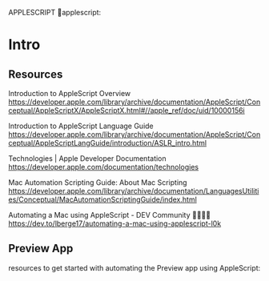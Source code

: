 APPLESCRIPT
:apple:applescript:

# Intro

## Resources

Introduction to AppleScript Overview
https://developer.apple.com/library/archive/documentation/AppleScript/Conceptual/AppleScriptX/AppleScriptX.html#//apple_ref/doc/uid/10000156i

Introduction to AppleScript Language Guide
https://developer.apple.com/library/archive/documentation/AppleScript/Conceptual/AppleScriptLangGuide/introduction/ASLR_intro.html

Technologies | Apple Developer Documentation
https://developer.apple.com/documentation/technologies

Mac Automation Scripting Guide: About Mac Scripting
https://developer.apple.com/library/archive/documentation/LanguagesUtilities/Conceptual/MacAutomationScriptingGuide/index.html

Automating a Mac using AppleScript - DEV Community 👩‍💻👨‍💻
https://dev.to/lberge17/automating-a-mac-using-applescript-l0k

## Preview App

resources to get started with automating the Preview app using AppleScript:

